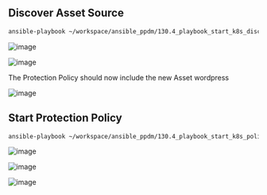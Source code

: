 ## Discover Asset Source
```bash
ansible-playbook ~/workspace/ansible_ppdm/130.4_playbook_start_k8s_discoveries.yaml
```
![image](https://github.com/bob-builds-labs/bob-builds-labs.github.io/assets/8255007/a3a77289-69e9-41f2-b497-283ef4422aa4)

![image](https://github.com/bob-builds-labs/bob-builds-labs.github.io/assets/8255007/d3adc14f-7faf-4ac0-89f5-838e4a248a4f)

The Protection Policy should now include the new Asset wordpress

![image](https://github.com/bob-builds-labs/bob-builds-labs.github.io/assets/8255007/2e6d3854-0766-4ba6-94a4-2e06bf7de78c)

## Start Protection Policy
```bash
ansible-playbook ~/workspace/ansible_ppdm/130.4_playbook_start_k8s_policy.yaml
```
![image](https://github.com/bob-builds-labs/bob-builds-labs.github.io/assets/8255007/de0bb11e-5883-47e6-9a78-2a72a414f31a)

![image](https://github.com/bob-builds-labs/bob-builds-labs.github.io/assets/8255007/a0f9e51d-1b01-4add-8579-5fbd02674c62)

![image](https://github.com/bob-builds-labs/bob-builds-labs.github.io/assets/8255007/729fb6ca-18df-4cd6-bc25-0d83a9cb0865)



